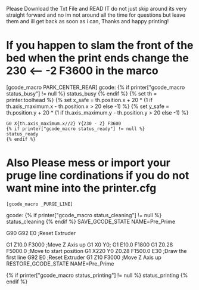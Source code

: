 Please Download the Txt File and READ IT do not just skip around its very straight forward and no im not around all the time for questions but leave them and ill get back as soon as i can, Thanks and happy printing!


# If you happen to slam the front of the bed when the print ends change the 230 <--  -2 F3600  in the marco

 [gcode_macro PARK_CENTER_REAR]
gcode:
    {% if printer["gcode_macro status_busy"] != null %}
      status_busy
    {% endif %}
    {% set th = printer.toolhead %}
    {% set x_safe = th.position.x + 20 * (1 if th.axis_maximum.x - th.position.x > 20 else -1) %}
    {% set y_safe = th.position.y + 20 * (1 if th.axis_maximum.y - th.position.y > 20 else -1) %}

    G0 X{th.axis_maximum.x//2} Y{230 - 2} F3600  
    {% if printer["gcode_macro status_ready"] != null %}
    status_ready
    {% endif %}
    
# Also Please mess or import your pruge line cordinations if you do not want mine into the printer.cfg 
    
    [gcode_macro _PURGE_LINE]
gcode:
  {% if printer["gcode_macro status_cleaning"] != null %}
    status_cleaning
  {% endif %}
  SAVE_GCODE_STATE NAME=Pre_Prime
        
  G90
  G92 E0 ;Reset Extruder

  G1 Z10.0 F3000 ;Move Z Axis up
  G1 X0 Y0;
  G1 E10.0 F1800
  G1 Z0.28 F5000.0 ;Move to start position
  G1 X220 Y0 Z0.28 F1500.0 E30 ;Draw the first line
  G92 E0 ;Reset Extruder
  G1 Z10 F3000 ;Move Z Axis up
  RESTORE_GCODE_STATE NAME=Pre_Prime

  {% if printer["gcode_macro status_printing"] != null %}
    status_printing
  {% endif %}
